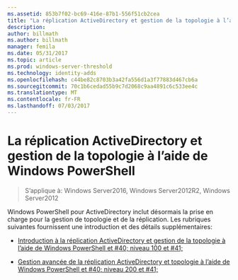 ```yaml
---
ms.assetid: 853b7f02-bc69-416e-87b1-556f51cb2cea
title: "La réplication ActiveDirectory et gestion de la topologie à l’aide de Windows PowerShell"
description: 
author: billmath
ms.author: billmath
manager: femila
ms.date: 05/31/2017
ms.topic: article
ms.prod: windows-server-threshold
ms.technology: identity-adds
ms.openlocfilehash: c44be82c8703b3a42fa556d1a3f77883d467cb6a
ms.sourcegitcommit: 70c1b6cedad55b9c7d2068c9aa4891c6c533ee4c
ms.translationtype: MT
ms.contentlocale: fr-FR
ms.lasthandoff: 07/03/2017
---
```

# <a name="active-directory-replication-and-topology-management-using-windows-powershell"></a>La réplication ActiveDirectory et gestion de la topologie à l’aide de Windows PowerShell

>S’applique à: Windows Server2016, Windows Server2012R2, Windows Server2012

Windows PowerShell pour ActiveDirectory inclut désormais la prise en charge pour la gestion de topologie et de la réplication. Les rubriques suivantes fournissent une introduction et des détails supplémentaires:  
  
-   [Introduction à la réplication ActiveDirectory et gestion de la topologie à l’aide de Windows PowerShell et #40; niveau 100 et #41;](../../../ad-ds/manage/powershell/Introduction-to-Active-Directory-Replication-and-Topology-Management-Using-Windows-PowerShell--Level-100-.md)  
  
-   [Gestion avancée de la réplication ActiveDirectory et topologie à l’aide de Windows PowerShell et #40; niveau 200 et #41;](../../../ad-ds/manage/powershell/Advanced-Active-Directory-Replication-and-Topology-Management-Using-Windows-PowerShell--Level-200-.md)  
  


